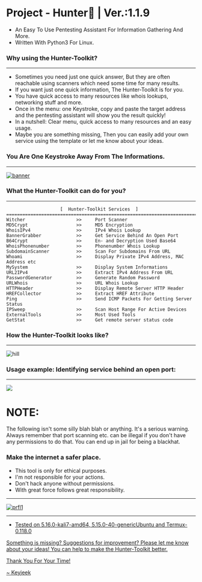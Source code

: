 # Project - Hunter:snake: | Ver.:1.1.9

- An Easy To Use Pentesting Assistant For Information Gathering And More.
- Written With Python3 For Linux.

### Why using the Hunter-Toolkit?

---

- Sometimes you need just one quick answer, But they are often reachable using scanners which need some time for many results.
- If you want just one quick information, The Hunter-Toolkit is for you.
- You have quick access to many resources like whois lookups, networking stuff and more.
- Once in the menu: one Keystroke, copy and paste the target address and the pentesting assistant will show you the result quickly!
- In a nutshell: Clear menu, quick access to many resources and an easy usage.
- Maybe you are something missing, Then you can easily add your own service using the template or let me know about your ideas.

### You Are One Keystroke Away From The Informations.

---

<a href="https://github.com/Keyj33k/Hunter/archive/refs/heads/main.zip"><img src="https://github.com/Keyj33k/Hunter-Toolkit/blob/main/imgs/hunter1.0.7.png?raw=true" alt="banner"/></a>

### What the Hunter-Toolkit can do for you?

---

```
                    [  Hunter-Toolkit Services  ]   
==========================================================================
Witcher                   >>     Port Scanner
MD5Crypt                  >>     MD5 Encryption
WhoisIPv4                 >>     IPv4 Whois Lookup
BannerGrabber             >>     Get Service Behind An Open Port
B64Crypt                  >>     En- and Decryption Used Base64
WhoisPhonenumber          >>     Phonenumber Whois Lookup
SubdomainScanner          >>     Scan For Subdomains From URL
Whoami                    >>     Display Private IPv4 Address, MAC Address etc
MySystem                  >>     Display System Informations
URL2IPv4                  >>     Extract IPv4 Address From URL
PasswordGenerator         >>     Generate Random Password
URLWhois                  >>     URL Whois Lookup
HTTPHeader                >>     Display Remote Server HTTP Header
HREFCollector             >>     Extract HREF Attribute
Ping                      >>     Send ICMP Packets For Getting Server Status
IPSweep                   >>     Scan Host Range For Active Devices
ExternalTools             >>     Most Used Tools
GetStat                   >>     Get remote server status code
```

### How the Hunter-Toolkit looks like?

---

![hill](https://github.com/Keyj33k/Hunter-Toolkit/blob/main/imgs/haunt1.1.9.png?raw=true)

### Usage example: Identifying service behind an open port:

---

<img src="https://github.com/Keyj33k/Hunter-Toolkit/blob/main/imgs/bannerhaunting.gif?raw=true"/>

# NOTE:

The following isn't some silly blah blah or anything. It's a serious warning.
Always remember that port scanning etc. can be illegal if you don't have any
permissions to do that. You can end up in jail for being a blackhat.
    
### Make the internet a safer place.

- This tool is only for ethical purposes. 
- I'm not responsible for your actions. 
- Don't hack anyone without permissions.
- With great force follows great responsibility.

---

<div id="profile">
  <a href="https://www.python.org/">
    <img src="https://github.com/Keyj33k/profiles/blob/main/profile/pypy.jpeg?raw=true" alt="prfl1">
    
---
  
- Tested on 5.16.0-kali7-amd64, 5.15.0-40-genericUbuntu and Termux-0.118.0

Something is missing? Suggestions for improvement? Please let me know about your ideas! You can help to make the Hunter-Toolkit better.

Thank You For Your Time!<br>


~ Keyjeek
